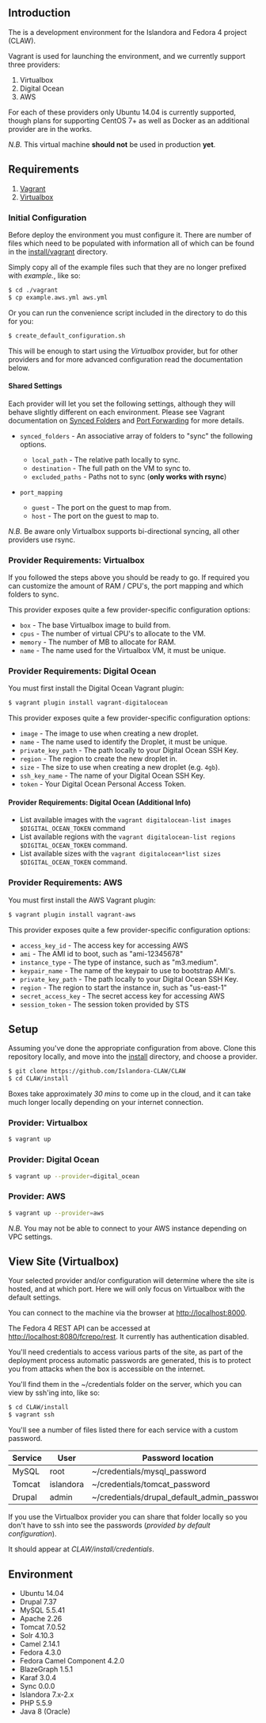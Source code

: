 ## Introduction

The is a development environment for the Islandora and Fedora 4 project (CLAW).

Vagrant is used for launching the environment, and we currently support three
providers:

1. Virtualbox
2. Digital Ocean
3. AWS

For each of these providers only Ubuntu 14.04 is currently supported, though
plans for supporting CentOS 7+ as well as Docker as an additional provider are
in the works.

*N.B.* This virtual machine **should not** be used in production **yet**.

## Requirements

1. [Vagrant](http://www.vagrantup.com/)
2. [Virtualbox](https://www.virtualbox.org/)

### Initial Configuration

Before deploy the environment you must configure it. There are number of files
which need to be populated with information all of which can be found in the
[install/vagrant](install/vagrant) directory.

Simply copy all of the example files such that they are no longer prefixed with
*example.*, like so:

```bash
$ cd ./vagrant
$ cp example.aws.yml aws.yml
```
Or you can run the convenience script included in the directory to do this for
you:

```bash
$ create_default_configuration.sh
```

This will be enough to start using the *Virtualbox* provider, but for other
providers and for more advanced configuration read the documentation below.

#### Shared Settings

Each provider will let you set the following settings, although they will behave
slightly different on each environment. Please see Vagrant documentation on
[Synced Folders](https://www.vagrantup.com/docs/synced-folders/) and
[Port Forwarding](https://www.vagrantup.com/docs/networking/forwarded_ports.html)
for more details.

* `synced_folders` - An associative array of folders to "sync" the following
  options.
  * `local_path` - The relative path locally to sync.
  * `destination` - The full path on the VM to sync to.
  * `excluded_paths` - Paths not to sync (__only works with rsync__)

* `port_mapping`
  * `guest` - The port on the guest to map from.
  * `host` - The port on the guest to map to.
  
*N.B.* Be aware only Virtualbox supports bi-directional syncing, all other
 providers use rsync.

### Provider Requirements: Virtualbox

If you followed the steps above you should be ready to go. If required you can
customize the amount of RAM / CPU's, the port mapping and which folders to
sync.

This provider exposes quite a few provider-specific configuration options:

* `box` - The base Virtualbox image to build from.
* `cpus` - The number of virtual CPU's to allocate to the VM.
* `memory` - The number of MB to allocate for RAM.
* `name` - The name used for the Virtualbox VM, it must be unique.

### Provider Requirements: Digital Ocean

You must first install the Digital Ocean Vagrant plugin:

```bash
$ vagrant plugin install vagrant-digitalocean
```

This provider exposes quite a few provider-specific configuration options:

* `image` - The image to use when creating a new droplet.
* `name` - The name used to identify the Droplet, it must be unique.
* `private_key_path` - The path locally to your Digital Ocean SSH Key.
* `region` - The region to create the new droplet in.
* `size` - The size to use when creating a new droplet (e.g. `4gb`).
* `ssh_key_name` - The name of your Digital Ocean SSH Key.
* `token` -  Your Digital Ocean Personal Access Token.

#### Provider Requirements: Digital Ocean (Additional Info)

* List available images with the `vagrant digitalocean-list images $DIGITAL_OCEAN_TOKEN` command
* List available regions with the `vagrant digitalocean-list regions $DIGITAL_OCEAN_TOKEN` command.
* List available sizes with the `vagrant digitalocean*list sizes $DIGITAL_OCEAN_TOKEN` command.

### Provider Requirements: AWS

You must first install the AWS Vagrant plugin:

```bash
$ vagrant plugin install vagrant-aws
```

This provider exposes quite a few provider-specific configuration options:

* `access_key_id` - The access key for accessing AWS
* `ami` - The AMI id to boot, such as "ami-12345678"
* `instance_type` - The type of instance, such as "m3.medium". 
* `keypair_name` - The name of the keypair to use to bootstrap AMI's.
* `private_key_path` - The path locally to your Digital Ocean SSH Key.
* `region` - The region to start the instance in, such as "us-east-1"
* `secret_access_key` - The secret access key for accessing AWS
* `session_token` - The session token provided by STS


## Setup

Assuming you've done the appropriate configuration from above. Clone this
repository locally, and move into the [install](install) directory, and choose a
provider.

```bash
$ git clone https://github.com/Islandora-CLAW/CLAW
$ cd CLAW/install
```

Boxes take approximately _30 mins_ to come up in the cloud, and it can take much
longer locally depending on your internet connection.

### Provider: Virtualbox

```bash
$ vagrant up
```

### Provider: Digital Ocean

```bash
$ vagrant up --provider=digital_ocean
```

### Provider: AWS

```bash
$ vagrant up --provider=aws
```

*N.B.* You may not be able to connect to your AWS instance depending on VPC settings.

## View Site (Virtualbox)

Your selected provider and/or configuration will determine where the site is
hosted, and at which port. Here we will only focus on Virtualbox with the
default settings.

You can connect to the machine via the browser at
[http://localhost:8000](http://localhost:8000).

The Fedora 4 REST API can be accessed at
[http://localhost:8080/fcrepo/rest](http://localhost:8080/fcrepo/rest). It
currently has authentication disabled.

You'll need credentials to access various parts of the site, as part of the
deployment process automatic passwords are generated, this is to protect you
from attacks when the box is accessible on the internet.

You'll find them in the ~/credentials folder on the server, which you can view
by ssh'ing into, like so:

```bash
$ cd CLAW/install
$ vagrant ssh
```

You'll see a number of files listed there for each service with a custom
password.

| Service | User | Password location |
| ------- | ---- | ----------------- |
| MySQL | root |  ~/credentials/mysql_password |
| Tomcat | islandora | ~/credentials/tomcat_password |
| Drupal | admin | ~/credentials/drupal_default_admin_password |

If you use the Virtualbox provider you can share that folder locally so you
don't have to ssh into see the passwords (_provided by default configuration_).

It should appear at _CLAW/install/credentials_.

## Environment

- Ubuntu 14.04
- Drupal 7.37
- MySQL 5.5.41
- Apache 2.26
- Tomcat 7.0.52
- Solr 4.10.3
- Camel 2.14.1
- Fedora 4.3.0
- Fedora Camel Component 4.2.0
- BlazeGraph 1.5.1
- Karaf 3.0.4
- Sync 0.0.0
- Islandora 7.x-2.x
- PHP 5.5.9 
- Java 8 (Oracle)

